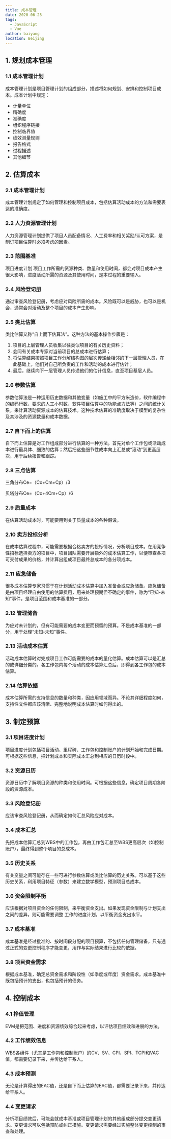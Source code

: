 ```yaml
---
title: 成本管理 
date: 2020-06-25
tags: 
  - JavaScript
  - Vue
author: baiyang
location: Beijing
---
```


## 1. 规划成本管理
### 1.1 成本管理计划
成本管理计划是项目管理计划的组成部分，描述将如何规划、安排和控制项目成本。成本计划中规定：

- 计量单位
- 精确度
- 准确度
- 组织程序链接
- 控制临界值
- 绩效测量规则
- 报告格式
- 过程描述
- 其他细节

## 2. 估算成本
### 2.1 成本管理计划
成本管理计划规定了如何管理和控制项目成本，包括估算活动成本的方法和需要表达的准确度。

### 2.2 人力资源管理计划
人力资源管理计划提供了项目人员配备情况、人工费率和相关奖励/认可方案，是制订项目估算时必须考虑的因素。

### 2.3 范围基准
项目进度计划
项目工作所需的资源种类、数量和使用时间，都会对项目成本产生很大影响，进度活动所需的资源及其使用时间，是本过程的重要输入。

### 2.4 风险登记册
通过审查风险登记册，考虑应对风险所需的成本。风险既可以是威胁，也可以是机会，通常会对活动及整个项目的成本产生影响。

### 2.5 类比估算
类比估算又称“自上而下估算法”。这种方法的基本操作步骤是：

1. 项目的上层管理人员收集以往类似项目的有关历史资料；
2. 会同有关成本专家对当前项目的总成本进行估算；
3. 将估算结果按照项目工作分解结构图的层次传递给相邻的下一层管理人员，在此基础上，他们对自己所负责的工作和活动的成本进行估计；
4. 最后，继续向下一层管理人员传递他们的估计信息，直至项目基层人员。

### 2.6 参数估算
参数估算法是一种运用历史数据和其他变量（如施工中的平方米造价，软件编程中的编码行数，要求的人工小时数，软件项目估算中的功能点方法等）之间的统计关系，来计算活动资源成本的估算技术。这种技术估算的准确度取决于模型的复杂性及其涉及的资源数量和成本数据。

### 2.7 自下而上的估算
自下而上估算是对工作组成部分进行估算的一种方法。首先对单个工作包或活动成本进行最具体、细致的估算；然后把这些细节性成本向上汇总或“滚动”到更高层次，用于后续报告和跟踪。

### 2.8 三点估算
三角分布Ce=（Co+Cm+Cp）/3

贝塔分布Ce=（Co+4Cm+Cp）/6

### 2.9 质量成本
在估算活动成本时，可能要用到关于质量成本的各种假设。

### 2.10 卖方投标分析
在成本估算过程中，可能需要根据合格卖方的投标情况，分析项目成本。在用竞争性招标选择卖方的项目中，项目团队需要开展额外的成本估算工作，以便审查各项可交付成果的价格，并计算出组成项目最终总成本的各分项成本。

### 2.11 应急储备
很多成本估算专家习惯于在计划活动成本估算中加入准备金或应急储备。应急储备是由项目经理自由使用的估算费用，用来处理预期但不确定的事件，称为“已知-未知”事件，是项目范围和成本基准的一部分。

### 2.12 管理储备
为应对未计划的，但有可能需要的成本变更而预留的预算。不是成本基准的一部分，用于处理“未知-未知”事件。

### 2.13 活动成本估算
活动成本估算时对完成项目工作可能需要的成本的量化估算。成本估算可以是汇总的或详细分类的。各工作包内每个活动的成本估算汇总后，即得到各工作包的成本估算。

### 2.14 估算依据
成本估算所需的支持信息的数量和种类，因应用领域而异。不论其详细程度如何，支持性文件都应该清晰、完整地说明成本估算时如何得出的。

## 3. 制定预算
### 3.1 项目进度计划
项目进度计划包括项目活动、里程碑、工作包和控制账户的计划开始和完成日期。可根据这些信息，把计划成本和实际成本汇总到相应的日历时段中。

### 3.2 资源日历
资源日历中了解项目资源的种类和使用时间。可根据这些信息，确定项目周期各阶段的资源成本。

### 3.3 风险登记册
应该审查风险登记册，从而确定如何汇总风险应对成本。

### 3.4 成本汇总
先把成本估算汇总到WBS中的工作包，再由工作包汇总至WBS更高层次（如控制账户），最终得到整个项目的总成本。

### 3.5 历史关系
有关变量之间可能存在一些可进行参数估算或类比估算的历史关系。可以基于这些历史关系，利用项目特征（参数）来建立数学模型，预测项目总成本。

### 3.6 资金限制平衡
应该根据对项目资金的任何限制，来平衡资金支出。如果发现资金限制与计划支出之间的差异，则可能需要调整 工作的进度计划，以平衡资金支出水平。

### 3.7 成本基准
成本基准是经过批准的、按时间段分配的项目预算，不包括任何管理储备，只有通过正式的变更控制程序才能变更，用作与实际结果进行比较的依据。

### 3.8 项目资金需求
根据成本基准，确定总资金需求和阶段性（如季度或年度）资金需求。成本基准中既包括预计的支出，也包括预计的债务。

## 4. 控制成本
### 4.1 挣值管理
EVM是把范围、进度和资源绩效综合起来考虑，以评估项目绩效和进展的方法。

### 4.2 工作绩效信息
WBS各组件（尤其是工作包和控制账户）的CV、SV、CPI、SPI、TCPI和VAC值，都需要记录下来，并传达给干系人。

### 4.3 成本预测
无论是计算得出的EAC值，还是自下而上估算的EAC值，都需要记录下来，并传达给干系人。

### 4.4 变更请求
分析项目绩效后，可能会就成本基准或项目管理计划的其他组成部分提交变更请求。变更请求可以包括预防或纠正措施。变更请求需要经过实施整体变更控制的审查和处理。
